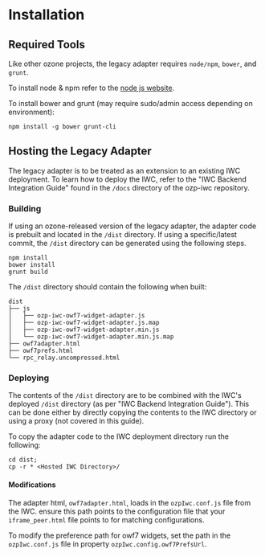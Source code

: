 # Installation
## Required Tools
Like other ozone projects, the legacy adapter requires `node/npm`, `bower`, and `grunt`.

To install node & npm refer to the [node js website](https://nodejs.org/).

To install bower and grunt (may require sudo/admin access depending on environment):
```
npm install -g bower grunt-cli
```

## Hosting the Legacy Adapter
The legacy adapter is to be treated as an extension to an existing IWC deployment. To learn how to deploy the IWC, refer
to the "IWC Backend Integration Guide" found in the `/docs` directory of the ozp-iwc repository.

### Building
If using an ozone-released version of the legacy adapter, the adapter code is prebuilt and located in the `/dist`
directory. If using a specific/latest commit, the `/dist` directory can be generated using the following steps.
```
npm install
bower install
grunt build
```
The `/dist` directory should contain the following when built:

```
dist
├── js
│   ├── ozp-iwc-owf7-widget-adapter.js
│   ├── ozp-iwc-owf7-widget-adapter.js.map
│   ├── ozp-iwc-owf7-widget-adapter.min.js
│   └── ozp-iwc-owf7-widget-adapter.min.js.map
├── owf7adapter.html
├── owf7prefs.html
└── rpc_relay.uncompressed.html
```

### Deploying
The contents of the `/dist` directory are to be combined with the IWC's deployed `/dist` directory (as per "IWC Backend
Integration Guide"). This can be done either by directly copying the contents to the IWC directory or using a proxy
(not covered in this guide).

To copy the adapter code to the IWC deployment directory run the following:
```
cd dist;
cp -r * <Hosted IWC Directory>/
```

#### Modifications
The adapter html, `owf7adapter.html`, loads in the `ozpIwc.conf.js` file from the IWC. ensure this path points to the
configuration file that your `iframe_peer.html` file points to for matching configurations.

To modify the preference path for owf7 widgets, set the path in the `ozpIwc.conf.js` file in property 
`ozpIwc.config.owf7PrefsUrl`.
